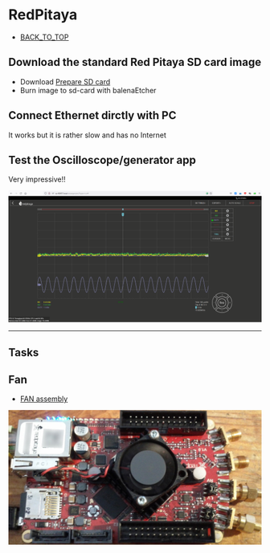 # RedPitaya

* [BACK_TO_TOP](./README.md)


## Download the standard  Red Pitaya SD card image
* Download [ Prepare SD card](https://redpitaya.readthedocs.io/en/latest/quickStart/SDcard/SDcard.html)
* Burn image to sd-card with balenaEtcher


## Connect Ethernet dirctly with PC
It works but it is rather slow and has no Internet

## Test the Oscilloscope/generator app

Very impressive!!

<p align="center">
<img
src="img/34.PNG"
width = 900
/>
</p>

----


## Tasks

## Fan

* [FAN assembly](https://redpitaya.readthedocs.io/en/latest/developerGuide/hardware/125-14/cooling.html)


<p align="center">
<img
src="img/38.PNG"
width = 600
/>
</p>